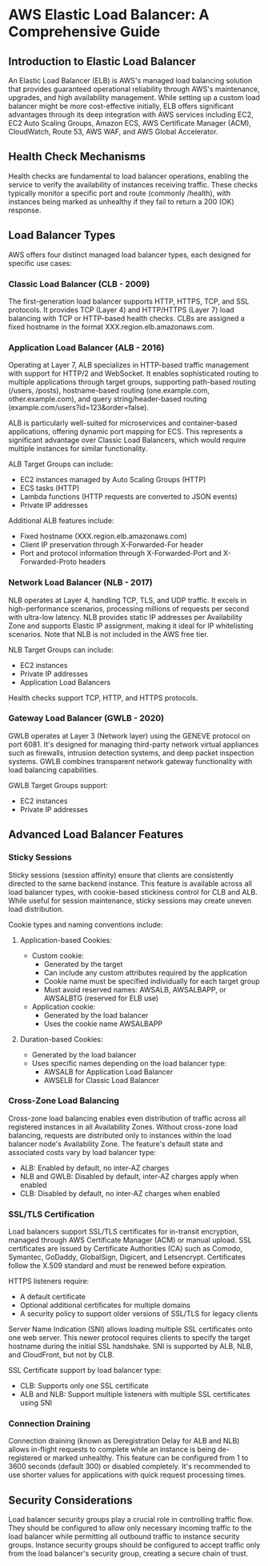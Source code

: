 # AWS Elastic Load Balancer: A Comprehensive Guide

## Introduction to Elastic Load Balancer

An Elastic Load Balancer (ELB) is AWS's managed load balancing solution that provides guaranteed operational reliability through AWS's maintenance, upgrades, and high availability management. While setting up a custom load balancer might be more cost-effective initially, ELB offers significant advantages through its deep integration with AWS services including EC2, EC2 Auto Scaling Groups, Amazon ECS, AWS Certificate Manager (ACM), CloudWatch, Route 53, AWS WAF, and AWS Global Accelerator.

## Health Check Mechanisms

Health checks are fundamental to load balancer operations, enabling the service to verify the availability of instances receiving traffic. These checks typically monitor a specific port and route (commonly /health), with instances being marked as unhealthy if they fail to return a 200 (OK) response.

## Load Balancer Types

AWS offers four distinct managed load balancer types, each designed for specific use cases:

### Classic Load Balancer (CLB - 2009)
The first-generation load balancer supports HTTP, HTTPS, TCP, and SSL protocols. It provides TCP (Layer 4) and HTTP/HTTPS (Layer 7) load balancing with TCP or HTTP-based health checks. CLBs are assigned a fixed hostname in the format XXX.region.elb.amazonaws.com.

### Application Load Balancer (ALB - 2016)
Operating at Layer 7, ALB specializes in HTTP-based traffic management with support for HTTP/2 and WebSocket. It enables sophisticated routing to multiple applications through target groups, supporting path-based routing (/users, /posts), hostname-based routing (one.example.com, other.example.com), and query string/header-based routing (example.com/users?id=123&order=false).

ALB is particularly well-suited for microservices and container-based applications, offering dynamic port mapping for ECS. This represents a significant advantage over Classic Load Balancers, which would require multiple instances for similar functionality.

ALB Target Groups can include:

- EC2 instances managed by Auto Scaling Groups (HTTP)
- ECS tasks (HTTP)
- Lambda functions (HTTP requests are converted to JSON events)
- Private IP addresses

Additional ALB features include:

- Fixed hostname (XXX.region.elb.amazonaws.com)
- Client IP preservation through X-Forwarded-For header
- Port and protocol information through X-Forwarded-Port and X-Forwarded-Proto headers

### Network Load Balancer (NLB - 2017)
NLB operates at Layer 4, handling TCP, TLS, and UDP traffic. It excels in high-performance scenarios, processing millions of requests per second with ultra-low latency. NLB provides static IP addresses per Availability Zone and supports Elastic IP assignment, making it ideal for IP whitelisting scenarios. Note that NLB is not included in the AWS free tier.

NLB Target Groups can include:

- EC2 instances
- Private IP addresses
- Application Load Balancers

Health checks support TCP, HTTP, and HTTPS protocols.

### Gateway Load Balancer (GWLB - 2020)
GWLB operates at Layer 3 (Network layer) using the GENEVE protocol on port 6081. It's designed for managing third-party network virtual appliances such as firewalls, intrusion detection systems, and deep packet inspection systems. GWLB combines transparent network gateway functionality with load balancing capabilities.

GWLB Target Groups support:

- EC2 instances
- Private IP addresses

## Advanced Load Balancer Features

### Sticky Sessions
Sticky sessions (session affinity) ensure that clients are consistently directed to the same backend instance. This feature is available across all load balancer types, with cookie-based stickiness control for CLB and ALB. While useful for session maintenance, sticky sessions may create uneven load distribution.

Cookie types and naming conventions include:

1. Application-based Cookies:

   - Custom cookie:
     - Generated by the target
     - Can include any custom attributes required by the application
     - Cookie name must be specified individually for each target group
     - Must avoid reserved names: AWSALB, AWSALBAPP, or AWSALBTG (reserved for ELB use)
   - Application cookie:
     - Generated by the load balancer
     - Uses the cookie name AWSALBAPP

2. Duration-based Cookies:

   - Generated by the load balancer
   - Uses specific names depending on the load balancer type:
     - AWSALB for Application Load Balancer
     - AWSELB for Classic Load Balancer

### Cross-Zone Load Balancing
Cross-zone load balancing enables even distribution of traffic across all registered instances in all Availability Zones. Without cross-zone load balancing, requests are distributed only to instances within the load balancer node's Availability Zone. The feature's default state and associated costs vary by load balancer type:

- ALB: Enabled by default, no inter-AZ charges
- NLB and GWLB: Disabled by default, inter-AZ charges apply when enabled
- CLB: Disabled by default, no inter-AZ charges when enabled

### SSL/TLS Certification
Load balancers support SSL/TLS certificates for in-transit encryption, managed through AWS Certificate Manager (ACM) or manual upload. SSL certificates are issued by Certificate Authorities (CA) such as Comodo, Symantec, GoDaddy, GlobalSign, Digicert, and Letsencrypt. Certificates follow the X.509 standard and must be renewed before expiration.

HTTPS listeners require:

- A default certificate
- Optional additional certificates for multiple domains
- A security policy to support older versions of SSL/TLS for legacy clients

Server Name Indication (SNI) allows loading multiple SSL certificates onto one web server. This newer protocol requires clients to specify the target hostname during the initial SSL handshake. SNI is supported by ALB, NLB, and CloudFront, but not by CLB.

SSL Certificate support by load balancer type:

- CLB: Supports only one SSL certificate
- ALB and NLB: Support multiple listeners with multiple SSL certificates using SNI

### Connection Draining
Connection draining (known as Deregistration Delay for ALB and NLB) allows in-flight requests to complete while an instance is being de-registered or marked unhealthy. This feature can be configured from 1 to 3600 seconds (default 300) or disabled completely. It's recommended to use shorter values for applications with quick request processing times.

## Security Considerations

Load balancer security groups play a crucial role in controlling traffic flow. They should be configured to allow only necessary incoming traffic to the load balancer while permitting all outbound traffic to instance security groups. Instance security groups should be configured to accept traffic only from the load balancer's security group, creating a secure chain of trust.

